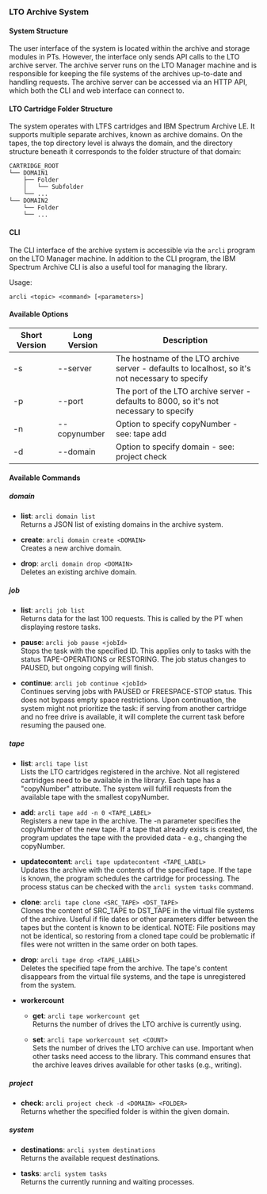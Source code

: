 ### LTO Archive System

#### System Structure
The user interface of the system is located within the archive and storage modules in PTs. However, the interface only sends API calls to the LTO archive server. The archive server runs on the LTO Manager machine and is responsible for keeping the file systems of the archives up-to-date and handling requests. The archive server can be accessed via an HTTP API, which both the CLI and web interface can connect to.

#### LTO Cartridge Folder Structure
The system operates with LTFS cartridges and IBM Spectrum Archive LE. It supports multiple separate archives, known as archive domains. On the tapes, the top directory level is always the domain, and the directory structure beneath it corresponds to the folder structure of that domain:

```
CARTRIDGE_ROOT
└── DOMAIN1
    ├── Folder
    │   └── Subfolder
    └── ...
└── DOMAIN2
    └── Folder
    └── ...
```

#### CLI
The CLI interface of the archive system is accessible via the `arcli` program on the LTO Manager machine. In addition to the CLI program, the IBM Spectrum Archive CLI is also a useful tool for managing the library.

Usage:
```
arcli <topic> <command> [<parameters>]
```

#### Available Options

| Short Version | Long Version | Description |
|---------------|--------------|-------------|
| -s            | --server     | The hostname of the LTO archive server - defaults to localhost, so it's not necessary to specify |
| -p            | --port       | The port of the LTO archive server - defaults to 8000, so it's not necessary to specify |
| -n            | --copynumber | Option to specify copyNumber - see: tape add |
| -d            | --domain     | Option to specify domain - see: project check |

#### Available Commands

##### domain
- **list**: `arcli domain list`  
  Returns a JSON list of existing domains in the archive system.
  
- **create**: `arcli domain create <DOMAIN>`  
  Creates a new archive domain.
  
- **drop**: `arcli domain drop <DOMAIN>`  
  Deletes an existing archive domain.

##### job
- **list**: `arcli job list`  
  Returns data for the last 100 requests. This is called by the PT when displaying restore tasks.
  
- **pause**: `arcli job pause <jobId>`  
  Stops the task with the specified ID. This applies only to tasks with the status TAPE-OPERATIONS or RESTORING. The job status changes to PAUSED, but ongoing copying will finish.
  
- **continue**: `arcli job continue <jobId>`  
  Continues serving jobs with PAUSED or FREESPACE-STOP status. This does not bypass empty space restrictions. Upon continuation, the system might not prioritize the task: if serving from another cartridge and no free drive is available, it will complete the current task before resuming the paused one.

##### tape
- **list**: `arcli tape list`  
  Lists the LTO cartridges registered in the archive. Not all registered cartridges need to be available in the library. Each tape has a "copyNumber" attribute. The system will fulfill requests from the available tape with the smallest copyNumber.
  
- **add**: `arcli tape add -n 0 <TAPE_LABEL>`  
  Registers a new tape in the archive. The -n parameter specifies the copyNumber of the new tape. If a tape that already exists is created, the program updates the tape with the provided data - e.g., changing the copyNumber.
  
- **updatecontent**: `arcli tape updatecontent <TAPE_LABEL>`  
  Updates the archive with the contents of the specified tape. If the tape is known, the program schedules the cartridge for processing. The process status can be checked with the `arcli system tasks` command.
  
- **clone**: `arcli tape clone <SRC_TAPE> <DST_TAPE>`  
  Clones the content of SRC_TAPE to DST_TAPE in the virtual file systems of the archive. Useful if file dates or other parameters differ between the tapes but the content is known to be identical. NOTE: File positions may not be identical, so restoring from a cloned tape could be problematic if files were not written in the same order on both tapes.
  
- **drop**: `arcli tape drop <TAPE_LABEL>`  
  Deletes the specified tape from the archive. The tape's content disappears from the virtual file systems, and the tape is unregistered from the system.
  
- **workercount**
  - **get**: `arcli tape workercount get`  
    Returns the number of drives the LTO archive is currently using.
    
  - **set**: `arcli tape workercount set <COUNT>`  
    Sets the number of drives the LTO archive can use. Important when other tasks need access to the library. This command ensures that the archive leaves drives available for other tasks (e.g., writing).

##### project
- **check**: `arcli project check -d <DOMAIN> <FOLDER>`  
  Returns whether the specified folder is within the given domain.

##### system
- **destinations**: `arcli system destinations`  
  Returns the available request destinations.
  
- **tasks**: `arcli system tasks`  
  Returns the currently running and waiting processes.
  
